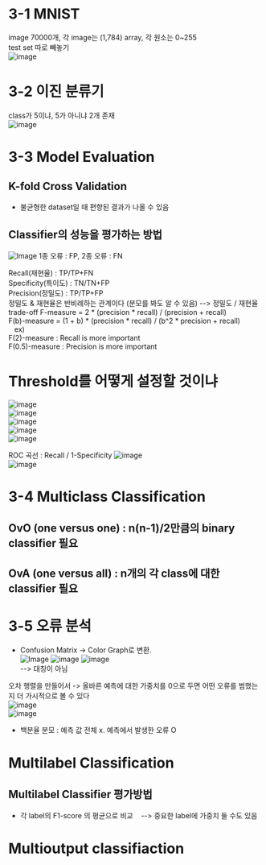 # 3-1 MNIST
image 70000개, 각 image는 (1,784) array, 각 원소는 0~255  
test set 따로 빼놓기  
![image](https://github.com/user-attachments/assets/797d12ca-82df-4467-90f0-801229027c73)  

# 3-2 이진 분류기  
class가 5이냐, 5가 아니냐 2개 존재  
![image](https://github.com/user-attachments/assets/7696b0f5-d5a8-4685-82a8-20fdfcdb09f8)  


# 3-3 Model Evaluation
## K-fold Cross Validation
 - 불균형한 dataset일 때 편향된 결과가 나올 수 있음
## Classifier의 성능을 평가하는 방법
![Image](https://github.com/user-attachments/assets/a9ebca8b-5291-4d59-80f3-54a57a3de96f)
1종 오류 : FP, 2종 오류 : FN  
         
Recall(재현율) : TP/TP+FN  
Specificity(특이도) : TN/TN+FP  
Precision(정밀도) : TP/TP+FP  
정밀도 & 재현율은 반비례하는 관계이다 (분모를 봐도 알 수 있음) --> 정밀도 / 재현율 trade-off
F-measure = 2 * (precision * recall) / (precision + recall)  
F(b)-measure = (1 + b) * (precision * recall) / (b^2 * precision + recall)  
&nbsp;&nbsp;&nbsp;ex)  
     F(2)-measure : Recall is more important  
     F(0.5)-measure : Precision is more important  

# Threshold를 어떻게 설정할 것이냐  
![image](https://github.com/user-attachments/assets/ccfcc6c5-c372-41d0-a09e-02d39cc1f73a)  
![image](https://github.com/user-attachments/assets/b2c94dc2-1cc2-4760-a523-58847d0377ad)  
![image](https://github.com/user-attachments/assets/96c5ef1f-d599-4cd0-a2d7-71ad431d2693)  
![image](https://github.com/user-attachments/assets/1d653dcb-a904-4b80-8d64-f92a073b4ad8)  
![image](https://github.com/user-attachments/assets/16df5cd4-c29c-44ca-b6cc-19d2810c4532)  


ROC 곡선 : Recall / 1-Specificity
![image](https://github.com/user-attachments/assets/6597ce8e-0566-495c-95d7-5e716919fd9c)  
![image](https://github.com/user-attachments/assets/94e59cdb-6945-48c4-a717-a4bbc904a4d1)  

# 3-4 Multiclass Classification
## OvO (one versus one) : n(n-1)/2만큼의 binary classifier 필요

## OvA (one versus all) : n개의 각 class에 대한 classifier 필요


# 3-5 오류 분석
 - Confusion Matrix -> Color Graph로 변환.  
 ![Image](https://github.com/user-attachments/assets/715698bb-0091-477e-87b2-f26f6b831a87)
![image](https://github.com/user-attachments/assets/6e18eff1-4e83-4a41-97e2-b982716ce7d7)
![image](https://github.com/user-attachments/assets/f94fff43-7c12-4b92-afb4-c6229ed3a281)  
--> 대칭이 아님  

오차 행렬을 만들어서 -> 올바른 예측에 대한 가중치를 0으로 두면 어떤 오류를 범했는 지 더 가시적으로 볼 수 있다    
![image](https://github.com/user-attachments/assets/e373708f-a2cd-44ce-a73b-6c46c6c1279c)  
![image](https://github.com/user-attachments/assets/b12deb70-cc70-46bc-b539-4e61dca2cd8f)  
 - 백분율 분모 : 예측 값 전체 x. 예측에서 발생한 오류 O 


# Multilabel Classification

## Multilabel Classifier 평가방법  
 - 각 label의 F1-score 의 평균으로 비교
&nbsp;&nbsp;&nbsp;--> 중요한 label에 가중치 둘 수도 있음


# Multioutput classifiaction
